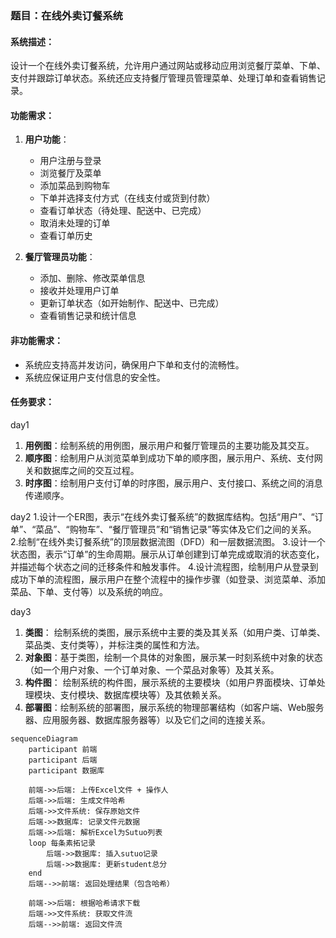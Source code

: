 ### 题目：在线外卖订餐系统

#### 系统描述：
设计一个在线外卖订餐系统，允许用户通过网站或移动应用浏览餐厅菜单、下单、支付并跟踪订单状态。系统还应支持餐厅管理员管理菜单、处理订单和查看销售记录。

#### 功能需求：
1. **用户功能**：
   - 用户注册与登录
   - 浏览餐厅及菜单
   - 添加菜品到购物车
   - 下单并选择支付方式（在线支付或货到付款）
   - 查看订单状态（待处理、配送中、已完成）
   - 取消未处理的订单
   - 查看订单历史

2. **餐厅管理员功能**：
   - 添加、删除、修改菜单信息
   - 接收并处理用户订单
   - 更新订单状态（如开始制作、配送中、已完成）
   - 查看销售记录和统计信息

#### 非功能需求：
- 系统应支持高并发访问，确保用户下单和支付的流畅性。
- 系统应保证用户支付信息的安全性。

#### 任务要求：
day1
1. **用例图**：绘制系统的用例图，展示用户和餐厅管理员的主要功能及其交互。
2. **顺序图**：绘制用户从浏览菜单到成功下单的顺序图，展示用户、系统、支付网关和数据库之间的交互过程。
3. **时序图**：绘制用户支付订单的时序图，展示用户、支付接口、系统之间的消息传递顺序。

day2
1.设计一个ER图，表示“在线外卖订餐系统”的数据库结构。包括“用户”、“订单”、“菜品”、“购物车”、“餐厅管理员”和“销售记录”等实体及它们之间的关系。
2.绘制“在线外卖订餐系统”的顶层数据流图（DFD）和一层数据流图。
3.设计一个状态图，表示“订单”的生命周期。展示从订单创建到订单完成或取消的状态变化，并描述每个状态之间的迁移条件和触发事件。
4.设计流程图，绘制用户从登录到成功下单的流程图，展示用户在整个流程中的操作步骤（如登录、浏览菜单、添加菜品、下单、支付等）以及系统的响应。

day3
1. **类图**： 绘制系统的类图，展示系统中主要的类及其关系（如用户类、订单类、菜品类、支付类等），并标注类的属性和方法。
2. **对象图**：基于类图，绘制一个具体的对象图，展示某一时刻系统中对象的状态（如一个用户对象、一个订单对象、一个菜品对象等）及其关系。
3. **构件图**： 绘制系统的构件图，展示系统的主要模块（如用户界面模块、订单处理模块、支付模块、数据库模块等）及其依赖关系。
4. **部署图**：绘制系统的部署图，展示系统的物理部署结构（如客户端、Web服务器、应用服务器、数据库服务器等）以及它们之间的连接关系。

```mermaid
sequenceDiagram
    participant 前端
    participant 后端
    participant 数据库
    
    前端->>后端: 上传Excel文件 + 操作人
    后端->>后端: 生成文件哈希
    后端->>文件系统: 保存原始文件
    后端->>数据库: 记录文件元数据
    后端->>后端: 解析Excel为Sutuo列表
    loop 每条素拓记录
        后端->>数据库: 插入sutuo记录
        后端->>数据库: 更新student总分
    end
    后端-->>前端: 返回处理结果（包含哈希）
    
    前端->>后端: 根据哈希请求下载
    后端->>文件系统: 获取文件流
    后端-->>前端: 返回文件流
```

